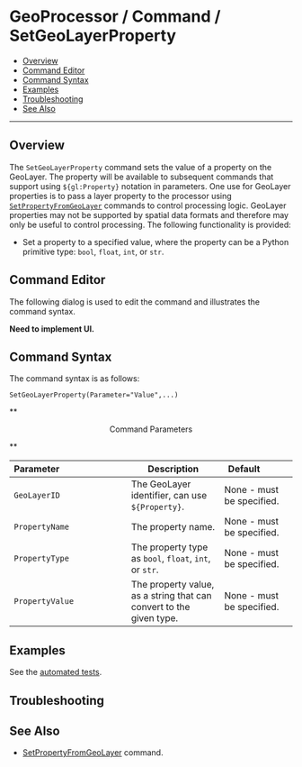 # GeoProcessor / Command / SetGeoLayerProperty #

* [Overview](#overview)
* [Command Editor](#command-editor)
* [Command Syntax](#command-syntax)
* [Examples](#examples)
* [Troubleshooting](#troubleshooting)
* [See Also](#see-also)

-------------------------

## Overview ##

The `SetGeoLayerProperty` command sets the value of a property on the GeoLayer.
The property will be available to subsequent commands that support using `${gl:Property}` notation in parameters.
One use for GeoLayer properties is to pass a layer property to the processor using
[`SetPropertyFromGeoLayer`](../SetPropertyFromGeoLayer/SetPropertyFromGeoLayer) commands to control processing logic.
GeoLayer properties may not be supported by spatial data formats and therefore may only be useful to control processing.
The following functionality is provided:

* Set a property to a specified value, where the property can be a Python primitive type: `bool`, `float`,
`int`, or `str`.

## Command Editor ##

The following dialog is used to edit the command and illustrates the command syntax.

**Need to implement UI.**

## Command Syntax ##

The command syntax is as follows:

```text
SetGeoLayerProperty(Parameter="Value",...)
```
**<p style="text-align: center;">
Command Parameters
</p>**

| **Parameter**&nbsp;&nbsp;&nbsp;&nbsp;&nbsp;&nbsp;&nbsp;&nbsp;&nbsp;&nbsp;&nbsp;&nbsp;&nbsp;&nbsp;&nbsp;&nbsp;&nbsp;&nbsp;&nbsp;&nbsp;&nbsp;&nbsp;&nbsp;&nbsp;&nbsp;&nbsp; | **Description** | **Default**&nbsp;&nbsp;&nbsp;&nbsp;&nbsp;&nbsp;&nbsp;&nbsp;&nbsp;&nbsp; |
| --------------|-----------------|----------------- |
| `GeoLayerID` | The GeoLayer identifier, can use `${Property}`. | None - must be specified. |
| `PropertyName` | The property name. | None - must be specified. |
| `PropertyType` | The property type as `bool`, `float`, `int`, or `str`. | None - must be specified. |
| `PropertyValue` | The property value, as a string that can convert to the given type. | None - must be specified. |


## Examples ##

See the [automated tests](https://github.com/OpenWaterFoundation/owf-app-geoprocessor-python-test/tree/master/test/commands/SetGeoLayerProperty).

## Troubleshooting ##

## See Also ##

* [SetPropertyFromGeoLayer](../SetPropertyFromGeoLayer/SetPropertyFromGeoLayer) command.
